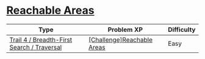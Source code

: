 # [Reachable Areas](https://www.codetree.ai/trails/complete/curated-cards/challenge-places-can-go)

|Type|Problem XP|Difficulty|
|---|---|---|
|[Trail 4 / Breadth-First Search / Traversal](https://www.codetree.ai/trail-info/intermediate-low/)|[[Challenge]Reachable Areas](https://www.codetree.ai/trails/complete/curated-cards/challenge-places-can-go/)|Easy|

